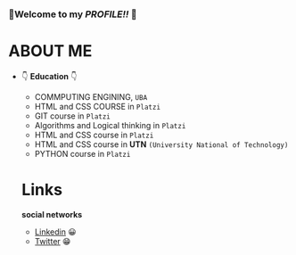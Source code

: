 ### 👋**Welcome to my ***PROFILE!!***** 👋

# ABOUT ME
- 👇 **Education** 👇
    - COMMPUTING ENGINING, `UBA`
    - HTML and CSS COURSE in `Platzi` 
    - GIT course in `Platzi`
    - Algorithms and Logical thinking in `Platzi`
    - HTML and CSS course in `Platzi`
    - HTML and CSS course in **UTN** `(University National of Technology)`
    - PYTHON course in `Platzi`
    
    # Links 
    
     **social networks**
    
    - [Linkedin](https://linkedin.com/in/fedegbo/) 😀
    - [Twitter](https://twitter.com/fedegbo12) 😁

